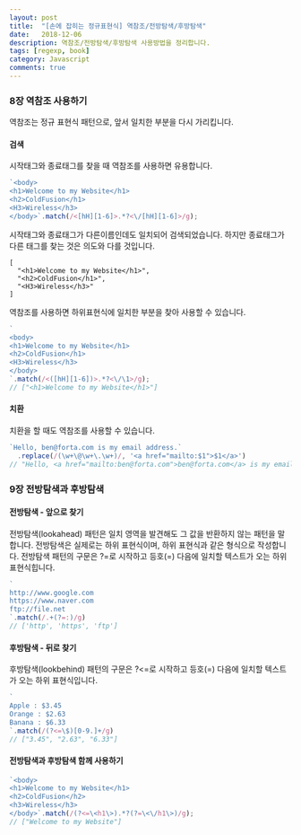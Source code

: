 ```yaml
---
layout: post
title:  "[손에 잡히는 정규표현식] 역참조/전방탐색/후방탐색"
date:   2018-12-06
description: 역참조/전방탐색/후방탐색 사용방법을 정리합니다.
tags: [regexp, book]
category: Javascript
comments: true
---
```


### 8장 역참조 사용하기
역참조는 정규 표현식 패턴으로, 앞서 일치한 부분을 다시 가리킵니다.

#### 검색
시작태그와 종료태그를 찾을 때 역참조를 사용하면 유용합니다. 
```js
`<body>
<h1>Welcome to my Website</h1>
<h2>ColdFusion</h1>
<H3>Wireless</h3>
</body>`.match(/<[hH][1-6]>.*?<\/[hH][1-6]>/g);
```

시작태그와 종료태그가 다른이름인데도 일치되어 검색되었습니다. 하지만 종료태그가 다른 태그를 찾는 것은 의도와 다를 것입니다.
```
[
  "<h1>Welcome to my Website</h1>",
  "<h2>ColdFusion</h1>",
  "<H3>Wireless</h3>"
]
```

역참조를 사용하면 하위표현식에 일치한 부분을 찾아 사용할 수 있습니다. 
```js
`
<body>
<h1>Welcome to my Website</h1>
<h2>ColdFusion</h1>
<H3>Wireless</h3>
</body>
`.match(/<([hH][1-6])>.*?<\/\1>/g);
// ["<h1>Welcome to my Website</h1>"]
```

#### 치환
치환을 할 때도 역참조를 사용할 수 있습니다.
```js
`Hello, ben@forta.com is my email address.`
  .replace(/(\w+\@\w+\.\w+)/, '<a href="mailto:$1">$1</a>')
// "Hello, <a href="mailto:ben@forta.com">ben@forta.com</a> is my email address."
```

### 9장 전방탐색과 후방탐색
#### 전방탐색 - 앞으로 찾기
전방탐색(lookahead) 패턴은 일치 영역을 발견해도 그 값을 반환하지 않는 패턴을 말합니다.
전방탐색은 실제로는 하위 표현식이며, 하위 표현식과 같은 형식으로 작성합니다.
전방탐색 패턴의 구문은 ?=로 시작하고 등호(=) 다음에 일치할 텍스트가 오는 하위 표현식힙니다.

```js
`
http://www.google.com
https://www.naver.com
ftp://file.net
`.match(/.+(?=:)/g)
// ['http', 'https', 'ftp']
```

#### 후방탐색 - 뒤로 찾기
후방탐색(lookbehind) 패턴의 구문은 ?<=로 시작하고 등호(=) 다음에 일치할 텍스트가 오는 하위 표현식입니다.

```js
`
Apple : $3.45
Orange : $2.63
Banana : $6.33
`.match(/(?<=\$)[0-9.]+/g)
// ["3.45", "2.63", "6.33"]
```

#### 전방탐색과 후방탐색 함께 사용하기
```js
`<body>
<h1>Welcome to my Website</h1>
<h2>ColdFusion</h2>
<h3>Wireless</h3>
</body>`.match(/(?<=\<h1\>).*?(?=\<\/h1\>)/g);
// ["Welcome to my Website"]
```
